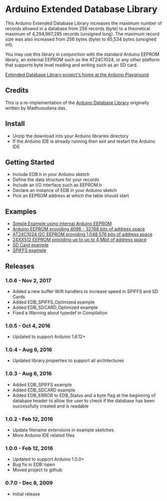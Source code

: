 # Arduino Extended Database Library
This Arduino Extended Database Library increases the maximum number of records allowed in a database from 256 records (byte) to a theoretical maximum of 4,294,967,295 records (unsigned long). The maximum record size was also increased from 256 bytes (byte) to 65,534 bytes (unsigned int).

You may use this library in conjunction with the standard Arduino EEPROM library, an external EEPROM such as the AT24C1024, or any other platform that supports byte level reading and writing such as an SD card.

[Extended Database Library project's home at the Arduino Playground](http://playground.arduino.cc/Code/ExtendedDatabaseLibrary)

## Credits
This is a re-implementation of the [Arduino Database Library](http://playground.arduino.cc/Code/DatabaseLibrary) originally written by Madhusudana das.

## Install
* Unzip the download into your Arduino libraries directory
* If the Arduino IDE is already running then exit and restart the Arduino IDE

## Getting Started
* Include EDB.h in your Arduino sketch
* Define the data structure for your records
* Include an I/O interface such as EEPROM.h
* Declare an instance of EDB in your Arduino sketch
* Pick an EEPROM address at which the table should start

## Examples
* [Simple Example using internal Arduino EEPROM](https://github.com/jwhiddon/arduino-edb/tree/master/examples/EDB_Simple)
* [Arduino EEPROM providing 4096 - 32768 bits of address space](https://github.com/jwhiddon/arduino-edb/tree/master/examples/EDB_Internal_EEPROM)
* [AT24C1024 I2C EEPROM providing 1,048,576 bits of address space](https://github.com/jwhiddon/arduino-edb/tree/master/examples/EDB_AT24C1024)
* [24XX512 EEPROM providing up to up to 4 Mbit of address space](https://github.com/jwhiddon/arduino-edb/tree/master/examples/EDB_24XX512)
* [SD Card example](https://github.com/jwhiddon/EDB/tree/master/examples/EDB_SDCARD)
* [SPIFFS example](https://github.com/jwhiddon/EDB/tree/master/examples/EDB_SPIFFS)

## Releases

### 1.0.6 - Nov 2, 2017
* Added a new buffer W/R handlers to increase speed in SPIFFS and SD Cards
* Added EDB_SPIFFS_Optimized example
* Added EDB_SDCARD_Optimized example
* Fixed a Warning about typedef in Compilation

### 1.0.5 - Oct 4, 2016
* Updated to support Arduino 1.6.12+

### 1.0.4 - Aug 6, 2016
* Updated library.properties to support all architectures

### 1.0.3 - Aug 6, 2016
* Added EDB_SPIFFS example
* Added EDB_SDCARD example
* Added EDB_ERROR to EDB_Status and a byte flag at the beginning of database header to allow the user to check if the database has been successfully created and is readable

### 1.0.2 - Feb 12, 2016
* Update filename extensions in example sketches
* More Arduino IDE related files

### 1.0.0 - Feb 12, 2016
* Updated to support Arduino 1.0.0+
* Bug fix in EDB::open
* Moved project to github

### 0.7.0 - Dec 8, 2009
* Initial release
